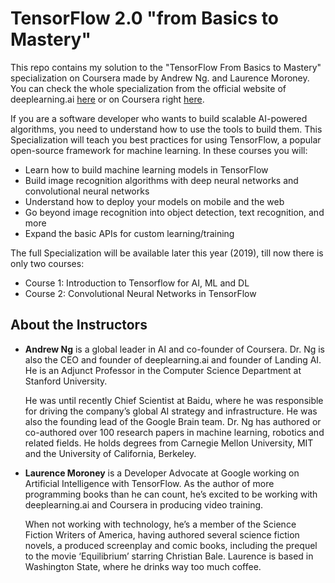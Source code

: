 # TensorFlow 2.0 "from Basics to Mastery"
This repo contains my solution to the "TensorFlow From Basics to Mastery" specialization on Coursera made by Andrew Ng. and Laurence Moroney. You can check the whole specialization from the official website of deeplearning.ai [here](https://www.deeplearning.ai/tensorflow-from-basics-to-mastery/) or on Coursera right [here](https://www.coursera.org/collections/tensorflow-deeplearning-ai).



If you are a software developer who wants to build scalable AI-powered algorithms, you need to understand how to use the tools to build them. This Specialization will teach you best practices for using TensorFlow, a popular open-source framework for machine learning. In these courses you will:

- Learn how to build machine learning models in TensorFlow
- Build image recognition algorithms with deep neural networks and convolutional neural networks
- Understand how to deploy your models on mobile and the web
- Go beyond image recognition into object detection, text recognition, and more
- Expand the basic APIs for custom learning/training

The full Specialization will be available later this year (2019), till now there is only two courses:

- Course 1: Introduction to Tensorflow for AI, ML and DL
- Course 2: Convolutional Neural Networks in TensorFlow



## About the Instructors

- **Andrew Ng** is a global leader in AI and co-founder of Coursera. Dr. Ng is also the CEO and founder of deeplearning.ai and founder of Landing AI. He is an Adjunct Professor in the Computer Science Department at Stanford University.

  He was until recently Chief Scientist at Baidu, where he was responsible for driving the company’s global AI strategy and infrastructure. He was also the founding lead of the Google Brain team. Dr. Ng has authored or co-authored over 100 research papers in machine learning, robotics and related fields. He holds degrees from Carnegie Mellon University, MIT and the University of California, Berkeley.

- **Laurence Moroney** is a Developer Advocate at Google working on Artificial Intelligence with TensorFlow. As the author of more programming books than he can count, he’s excited to be working with deeplearning.ai and Coursera in producing video training.

  When not working with technology, he’s a member of the Science Fiction Writers of America, having authored several science fiction novels, a produced screenplay and comic books, including the prequel to the movie ‘Equilibrium’ starring Christian Bale. Laurence is based in Washington State, where he drinks way too much coffee.